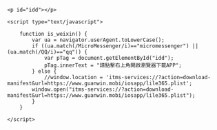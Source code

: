 
<html>
<head>
	<title></title>
</head>
<body onload="is_weixin()">

	<p id="idd"></p>

	<script type="text/javascript">

		function is_weixin() {
    		var ua = navigator.userAgent.toLowerCase();
    		if ((ua.match(/MicroMessenger/i)=="micromessenger") || (ua.match(/QQ/i)=="qq")) {
                var pTag = document.getElementById("idd");
                pTag.innerText = "請點擊右上角開啟瀏覽器下載APP";
     		} else {
    			//window.location = 'itms-services://?action=download- manifest&url=https://www.guanwin.mobi/iosapp/lile365.plist';
			window.open("itms-services://?action=download- manifest&url=https://www.guanwin.mobi/iosapp/lile365.plist");
    		}
		}

	</script>

</body>
</html>
